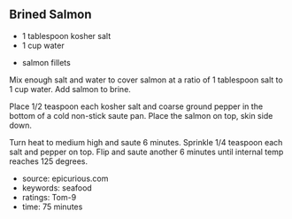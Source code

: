 Brined Salmon
-------------

- 1 tablespoon kosher salt
- 1 cup water
<!-- -->
- salmon fillets

Mix enough salt and water to cover salmon at a ratio of 1 tablespoon
salt to 1 cup water.  Add salmon to brine.

Place 1/2 teaspoon each kosher salt and coarse ground pepper in the
bottom of a cold non-stick saute pan.  Place the salmon on top, skin
side down.

Turn heat to medium high and saute 6 minutes.  Sprinkle 1/4 teaspoon
each salt and pepper on top.  Flip and saute another 6 minutes until
internal temp reaches 125 degrees.

- source: epicurious.com
- keywords: seafood
- ratings: Tom-9
- time: 75 minutes
